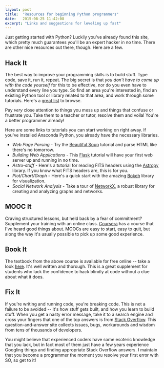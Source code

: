 ```yaml
---
layout: post
title:  "Resources for beginning Python programmers"
date:   2015-08-25 11:42:08
excerpt: "Links and suggestions for leveling up fast"
---
```


Just getting started with Python? Luckily you've already found this site, which pretty much guarantees you'll be an expert hacker in no time. There are other nice resources out there, though. Here are a few.

## Hack It

The best way to improve your programming skills is to build stuff. Type code, save it, run it, repeat. The big secret is that *you don't have to come up with the code yourself* for this to be effective, nor do you even have to understand every line you type. So find an area you're interested in, find an existing Python tool or library related to that area, and work through some tutorials. Here's a <a href="https://github.com/vinta/awesome-python">great list</a> to browse. 

Pay *very* close attention to things you mess up and things that confuse or frustrate you. Take them to a teacher or tutor, resolve them and voila! You're a better programmer already!

Here are some links to tutorials you can start working on right away. If you've installed Anaconda Python, you already have the necessary libraries.

- *Web Page Parsing* - Try the <a href="http://www.crummy.com/software/BeautifulSoup/bs4/doc/">Beautiful Soup</a> tutorial and parse HTML like there's no tomorrow.
- *Building Web Applications* - This <a href="http://flask.pocoo.org/docs/0.10/quickstart/#a-minimal-application">Flask</a> tutorial will have your first web server up and running in no time.
- *Astro-stuff* - Here's a tutorial for reading FITS headers using the <a href="http://www.astropy.org/astropy-tutorials/FITS-header.html">Astropy</a> library. If you know what FITS headers are, this is for you.
- *Plot/Chart/Graph* - Here's a quick start with the amazing <a href="http://bokeh.pydata.org/en/latest/docs/quickstart.html#getting-started">Bokeh</a> library for visualization.
- *Social Network Analysis* - Take a tour of <a href="http://networkx.github.io/documentation/latest/tutorial/tutorial.html">NetworkX</a>, a robust library for creating and analyzing graphs and networks.

## MOOC It

Craving structured lessons, but held back by a fear of commitment? Supplement your training with an online class. <a href="https://www.coursera.org/course/pythonlearn">Coursera</a> has a course that I've heard good things about. MOOCs are easy to start, easy to quit, but along the way it's usually possible to pick up some good experience.

## Book It

The textbook from the above course is available for free online -- take a look <a href="http://www.pythonlearn.com/html-270/">here</a>. It's well written and thorough. This is a great supplement for students who lack the confidence to hack blindly at code without a clue about what it does.

## Fix It

If you're writing and running code, you're breaking code. This is not a failure to be avoided -- it's how stuff gets built, and how you learn to build stuff. When you get a nasty error message, take it to a search engine and cross your fingers that one of the top answers is from <a href="http://stackoverflow.com/">Stack Overflow</a>. This question-and-answer site collects issues, bugs, workarounds and wisdom from tens of thousands of developers. 

You might believe that experienced coders have some esoteric knowledge that you lack, but in fact most of them just have a few years experience Googling things and finding appropriate Stack Overflow answers. I maintain that you become a programmer the moment you resolve your first error with SO, so get to it!
